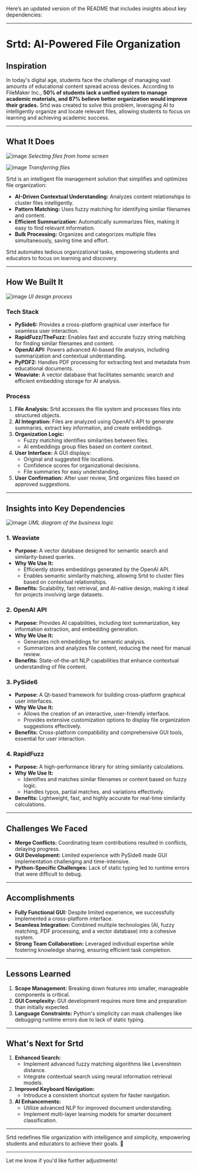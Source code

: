Here’s an updated version of the README that includes insights about key dependencies:

---

# Srtd: AI-Powered File Organization

## Inspiration

In today's digital age, students face the challenge of managing vast amounts of educational content spread across devices. According to FileMaker Inc., **50% of students lack a unified system to manage academic materials, and 87% believe better organization would improve their grades.** Srtd was created to solve this problem, leveraging AI to intelligently organize and locate relevant files, allowing students to focus on learning and achieving academic success.

---

## What It Does
![image](https://github.com/user-attachments/assets/08c86c60-8b7e-405b-8aba-7fee6e1f2665)
_Selecting files from home screen_

![image](https://github.com/user-attachments/assets/4ce981a9-c70b-44f9-96a1-e7d38515ecce)
_Transferring files_

Srtd is an intelligent file management solution that simplifies and optimizes file organization:

- **AI-Driven Contextual Understanding:** Analyzes content relationships to cluster files intelligently.
- **Pattern Matching:** Uses fuzzy matching for identifying similar filenames and content.
- **Efficient Summarization:** Automatically summarizes files, making it easy to find relevant information.
- **Bulk Processing:** Organizes and categorizes multiple files simultaneously, saving time and effort.

Srtd automates tedious organizational tasks, empowering students and educators to focus on learning and discovery.

---

## How We Built It

![image](https://github.com/user-attachments/assets/56ea36e6-f30b-4163-bb17-fee410a63b40)
_UI design process_

### Tech Stack
- **PySide6:** Provides a cross-platform graphical user interface for seamless user interaction.
- **RapidFuzz/TheFuzz:** Enables fast and accurate fuzzy string matching for finding similar filenames and content.
- **OpenAI API:** Powers advanced AI-based file analysis, including summarization and contextual understanding.
- **PyPDF2:** Handles PDF processing for extracting text and metadata from educational documents.
- **Weaviate:** A vector database that facilitates semantic search and efficient embedding storage for AI analysis.

### Process
1. **File Analysis:** Srtd accesses the file system and processes files into structured objects.
2. **AI Integration:** Files are analyzed using OpenAI's API to generate summaries, extract key information, and create embeddings.
3. **Organization Logic:**
   - Fuzzy matching identifies similarities between files.
   - AI embeddings group files based on content context.
4. **User Interface:** A GUI displays:
   - Original and suggested file locations.
   - Confidence scores for organizational decisions.
   - File summaries for easy understanding.
5. **User Confirmation:** After user review, Srtd organizes files based on approved suggestions.

---

## Insights into Key Dependencies

![image](https://github.com/user-attachments/assets/c038cadf-81a1-4ecf-b45b-7ad69fe4eff4)
_UML diagram of the business logic_


### 1. **Weaviate**
   - **Purpose:** A vector database designed for semantic search and similarity-based queries.
   - **Why We Use It:** 
     - Efficiently stores embeddings generated by the OpenAI API.
     - Enables semantic similarity matching, allowing Srtd to cluster files based on contextual relationships.
   - **Benefits:** Scalability, fast retrieval, and AI-native design, making it ideal for projects involving large datasets.

### 2. **OpenAI API**
   - **Purpose:** Provides AI capabilities, including text summarization, key information extraction, and embedding generation.
   - **Why We Use It:**
     - Generates rich embeddings for semantic analysis.
     - Summarizes and analyzes file content, reducing the need for manual review.
   - **Benefits:** State-of-the-art NLP capabilities that enhance contextual understanding of file content.

### 3. **PySide6**
   - **Purpose:** A Qt-based framework for building cross-platform graphical user interfaces.
   - **Why We Use It:**
     - Allows the creation of an interactive, user-friendly interface.
     - Provides extensive customization options to display file organization suggestions effectively.
   - **Benefits:** Cross-platform compatibility and comprehensive GUI tools, essential for user interaction.

### 4. **RapidFuzz**
   - **Purpose:** A high-performance library for string similarity calculations.
   - **Why We Use It:**
     - Identifies and matches similar filenames or content based on fuzzy logic.
     - Handles typos, partial matches, and variations effectively.
   - **Benefits:** Lightweight, fast, and highly accurate for real-time similarity calculations.

---

## Challenges We Faced

- **Merge Conflicts:** Coordinating team contributions resulted in conflicts, delaying progress.
- **GUI Development:** Limited experience with PySide6 made GUI implementation challenging and time-intensive.
- **Python-Specific Challenges:** Lack of static typing led to runtime errors that were difficult to debug.

---

## Accomplishments

- **Fully Functional GUI:** Despite limited experience, we successfully implemented a cross-platform interface.
- **Seamless Integration:** Combined multiple technologies (AI, fuzzy matching, PDF processing, and a vector database) into a cohesive system.
- **Strong Team Collaboration:** Leveraged individual expertise while fostering knowledge sharing, ensuring efficient task completion.

---

## Lessons Learned

1. **Scope Management:** Breaking down features into smaller, manageable components is critical.
2. **GUI Complexity:** GUI development requires more time and preparation than initially expected.
3. **Language Constraints:** Python's simplicity can mask challenges like debugging runtime errors due to lack of static typing.

---

## What's Next for Srtd

1. **Enhanced Search:**
   - Implement advanced fuzzy matching algorithms like Levenshtein distance.
   - Integrate contextual search using neural information retrieval models.
2. **Improved Keyboard Navigation:**
   - Introduce a consistent shortcut system for faster navigation.
3. **AI Enhancements:**
   - Utilize advanced NLP for improved document understanding.
   - Implement multi-layer learning models for smarter document classification.

---

Srtd redefines file organization with intelligence and simplicity, empowering students and educators to achieve their goals. 🚀  

---

Let me know if you'd like further adjustments!
